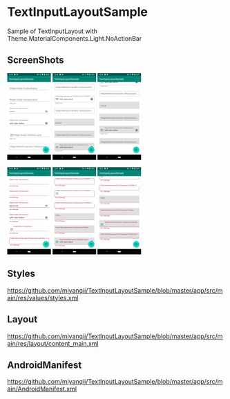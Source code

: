 # TextInputLayoutSample

Sample of TextInputLayout with Theme.MaterialComponents.Light.NoActionBar

## ScreenShots

<img src="https://raw.githubusercontent.com/miyanqii/TextInputLayoutSample/master/screenshots/1.png" width="20%" /> <img src="https://raw.githubusercontent.com/miyanqii/TextInputLayoutSample/master/screenshots/2.png" width="20%" /> <img src="https://raw.githubusercontent.com/miyanqii/TextInputLayoutSample/master/screenshots/3.png" width="20%" />

<img src="https://raw.githubusercontent.com/miyanqii/TextInputLayoutSample/master/screenshots/4.png" width="20%" /> <img src="https://raw.githubusercontent.com/miyanqii/TextInputLayoutSample/master/screenshots/5.png" width="20%" /> <img src="https://raw.githubusercontent.com/miyanqii/TextInputLayoutSample/master/screenshots/6.png" width="20%" />

## Styles

https://github.com/miyanqii/TextInputLayoutSample/blob/master/app/src/main/res/values/styles.xml

## Layout

https://github.com/miyanqii/TextInputLayoutSample/blob/master/app/src/main/res/layout/content_main.xml

## AndroidManifest

https://github.com/miyanqii/TextInputLayoutSample/blob/master/app/src/main/AndroidManifest.xml

